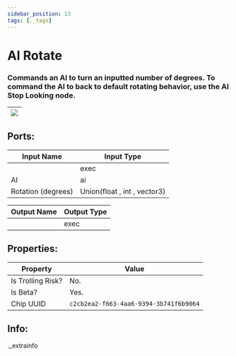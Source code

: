 ```yaml
---
sidebar_position: 13
tags: [._tags]
---
```


# AI Rotate


### Commands an AI to turn an inputted number of degrees. To command the AI to back to default rotating behavior, use the AI Stop Looking node.

| ![](https://images-ext-2.discordapp.net/external/MPmIaQzlEPmgGWlgi-WxBBXt0Bjv_zWPkg1y1f_sy3s/https/www.recroomcircuits.com/image/circuit/absolute-value?width=206&height=108) |
|-----|

## Ports:

| Input Name | Input Type |
|-----------|-----------|
|  | exec |
| AI | ai |
| Rotation (degrees) | Union(float , int , vector3) |

| Output Name | Output Type |
|-----------|-----------|
|  | exec |

## Properties:

| Property  | Value |
|-------------------|-----------|
| Is Trolling Risk? | No. |
| Is Beta? | Yes. |
| Chip UUID | `c2cb2ea2-f663-4aa6-9394-3b741f6b9064` |

## Info:
._extrainfo
